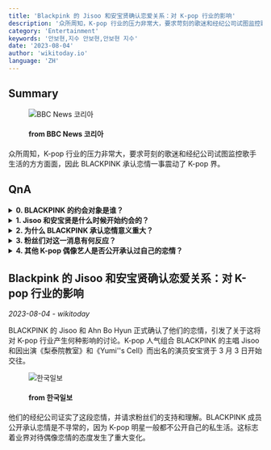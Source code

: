 ```yaml
---
title: 'Blackpink 的 Jisoo 和安宝贤确认恋爱关系：对 K-pop 行业的影响'
description: '众所周知，K-pop 行业的压力非常大，要求苛刻的歌迷和经纪公司试图监控歌手生活的方方面面，因此 BLACKPINK 承认恋情一事震动了 K-pop 界。'
category: 'Entertainment'
keywords: '안보현,지수 안보현,안보현 지수'
date: '2023-08-04'
author: 'wikitoday.io'
language: 'ZH'
---
```


## Summary



<figure>
    <img src="https://ichef.bbci.co.uk/news/1024/branded_korean/083d/live/213f4c70-326b-11ee-9edf-f5e2f1f9bf2a.jpg" alt="BBC News 코리아" />
    <figcaption>
        <h4> from BBC News 코리아</h4>
    </figcaption>
</figure>


众所周知，K-pop 行业的压力非常大，要求苛刻的歌迷和经纪公司试图监控歌手生活的方方面面，因此 BLACKPINK 承认恋情一事震动了 K-pop 界。


## QnA

    
<details>
        <summary><b>0. BLACKPINK 的约会对象是谁？</b></summary>
        BLACKPINK 的主唱 Jisoo 正在与因出演《梨泰院教室》和《Yumi''s Cell》而出名的演员安宝贤约会。
    </details>
    
<details>
        <summary><b>1. Jisoo 和安宝贤是什么时候开始约会的？</b></summary>
        Jisoo 和安宝贤于 3 月 3 日开始约会。
    </details>
    
<details>
        <summary><b>2. 为什么 BLACKPINK 承认恋情意义重大？</b></summary>
        众所周知，K-pop 行业对偶像施加压力，要求他们保持私生活隐私。Jisoo 这次公开承认恋情是不寻常的，标志着业界对偶像恋情态度的转变。
    </details>
    
<details>
        <summary><b>3. 粉丝们对这一消息有何反应？</b></summary>
        粉丝们对这一消息普遍反应积极，对 Jisoo 和安宝贤表示支持和祝贺。
    </details>
    
<details>
        <summary><b>4. 其他 K-pop 偶像艺人是否公开承认过自己的恋情？</b></summary>
        虽然近年来有一些其他流行 K-pop 团体的成员公开承认了恋情，但 K-pop 明星讨论自己私生活的情况仍然很少见。
    </details>
    


## Blackpink 的 Jisoo 和安宝贤确认恋爱关系：对 K-pop 行业的影响

_2023-08-04 - wikitoday_

BLACKPINK 的 Jisoo 和 Ahn Bo Hyun 正式确认了他们的恋情，引发了关于这将对 K-pop 行业产生何种影响的讨论。K-pop 人气组合 BLACKPINK 的主唱 Jisoo 和因出演《梨泰院教室》和《Yumi''s Cell》而出名的演员安宝贤于 3 月 3 日开始交往。


<figure>
    <img src="https://newsimg-hams.hankookilbo.com/2023/08/04/35a04e0d-5e72-444d-8d3b-64784d69ccda.jpg?t=20230804150610" alt="한국일보" />
    <figcaption>
        <h4> from 한국일보</h4>
    </figcaption>
</figure>


他们的经纪公司证实了这段恋情，并请求粉丝们的支持和理解。BLACKPINK 成员公开承认恋情是不寻常的，因为 K-pop 明星一般都不公开自己的私生活。这标志着业界对待偶像恋情的态度发生了重大变化。

